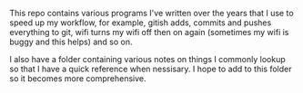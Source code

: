 This repo contains various programs I've written over the years
that I use to speed up my workflow, for example, gitish adds, commits
and pushes everything to git, wifi turns my wifi off then on again
(sometimes my wifi is buggy and this helps) and so on.

I also have a folder containing various notes on things I commonly
lookup so that I have a quick reference when nessisary. I hope to
add to this folder so it becomes more comprehensive.
